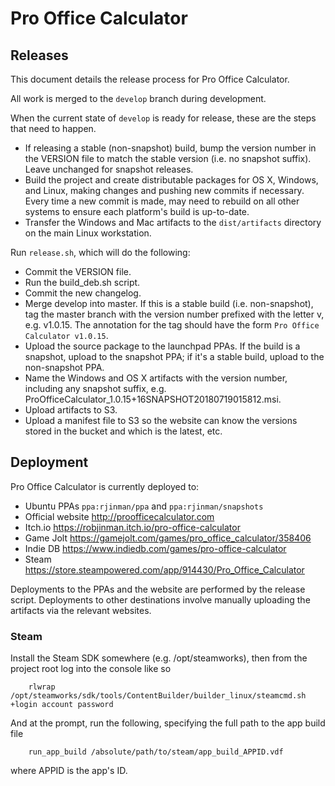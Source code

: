 # Pro Office Calculator

## Releases

This document details the release process for Pro Office Calculator.

All work is merged to the `develop` branch during development.

When the current state of `develop` is ready for release, these are the steps that need to happen.

* If releasing a stable (non-snapshot) build, bump the version number in the VERSION file to match
the stable version (i.e. no snapshot suffix). Leave unchanged for snapshot releases.
* Build the project and create distributable packages for OS X, Windows, and Linux, making changes
and pushing new commits if necessary. Every time a new commit is made, may need to rebuild on all
other systems to ensure each platform's build is up-to-date.
* Transfer the Windows and Mac artifacts to the `dist/artifacts` directory on the main Linux
workstation.

Run `release.sh`, which will do the following:

* Commit the VERSION file.
* Run the build_deb.sh script.
* Commit the new changelog.
* Merge develop into master. If this is a stable build (i.e. non-snapshot), tag the master branch
with the version number prefixed with the letter v, e.g. v1.0.15. The annotation for the tag should
have the form `Pro Office Calculator v1.0.15`.
* Upload the source package to the launchpad PPAs. If the build is a snapshot, upload to the
snapshot PPA; if it's a stable build, upload to the non-snapshot PPA.
* Name the Windows and OS X artifacts with the version number, including any snapshot suffix, e.g.
ProOfficeCalculator_1.0.15+16SNAPSHOT20180719015812.msi.
* Upload artifacts to S3.
* Upload a manifest file to S3 so the website can know the versions stored in the bucket and which
is the latest, etc.


## Deployment

Pro Office Calculator is currently deployed to:

* Ubuntu PPAs `ppa:rjinman/ppa` and `ppa:rjinman/snapshots`
* Official website http://proofficecalculator.com
* Itch.io https://robjinman.itch.io/pro-office-calculator
* Game Jolt https://gamejolt.com/games/pro_office_calculator/358406
* Indie DB https://www.indiedb.com/games/pro-office-calculator
* Steam https://store.steampowered.com/app/914430/Pro_Office_Calculator

Deployments to the PPAs and the website are performed by the release script. Deployments to other
destinations involve manually uploading the artifacts via the relevant websites.


### Steam

Install the Steam SDK somewhere (e.g. /opt/steamworks), then from the project root log into the
console like so

```
    rlwrap /opt/steamworks/sdk/tools/ContentBuilder/builder_linux/steamcmd.sh +login account password
```

And at the prompt, run the following, specifying the full path to the app build file

```
    run_app_build /absolute/path/to/steam/app_build_APPID.vdf
```

where APPID is the app's ID.
